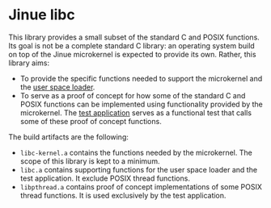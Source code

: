 # Jinue libc

This library provides a small subset of the standard C and POSIX functions. Its
goal is not be a complete standard C library: an operating system build on top
of the Jinue microkernel is expected to provide its own. Rather, this library
aims:

* To provide the specific functions needed to support the microkernel and the
  [user space loader](../../loader/).
* To serve as a proof of concept for how some of the standard C and POSIX
  functions can be implemented using functionality provided by the microkernel.
  The [test application](../../testapp/) serves as a functional test that calls
  some of these proof of concept functions.

The build artifacts are the following:

* `libc-kernel.a` contains the functions needed by the microkernel. The scope
  of this library is kept to a minimum.
* `libc.a` contains supporting functions for the user space loader and the test
  application. It exclude POSIX thread functions.
* `libpthread.a` contains proof of concept implementations of some POSIX thread
  functions. It is used exclusively by the test application.
